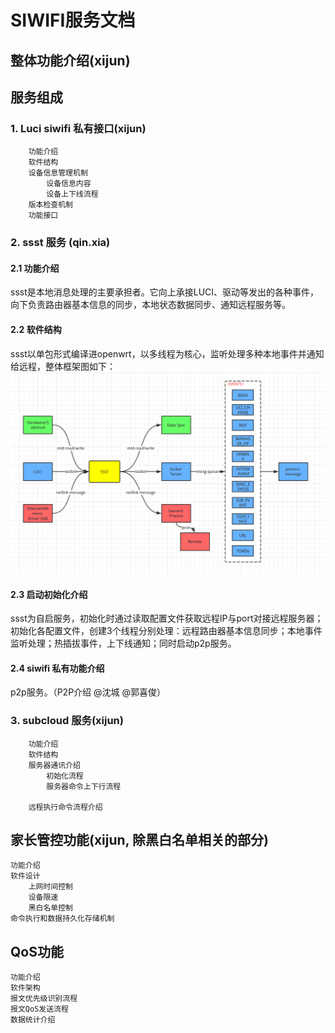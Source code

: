 ﻿# SIWIFI服务文档

## 整体功能介绍(xijun)

## 服务组成
### 1. Luci siwifi 私有接口(xijun)
        功能介绍
        软件结构
        设备信息管理机制
            设备信息内容
            设备上下线流程
        版本检查机制
        功能接口

### 2. ssst 服务 (qin.xia)
#### 2.1 功能介绍
  ssst是本地消息处理的主要承担者。它向上承接LUCI、驱动等发出的各种事件，向下负责路由器基本信息的同步，本地状态数据同步、通知远程服务等。

#### 2.2 软件结构
  ssst以单包形式编译进openwrt，以多线程为核心，监听处理多种本地事件并通知给远程，整体框架图如下：
  ![](ssst.png)

#### 2.3 启动初始化介绍
  ssst为自启服务，初始化时通过读取配置文件获取远程IP与port对接远程服务器；初始化各配置文件，创建3个线程分别处理：远程路由器基本信息同步；本地事件监听处理；热插拔事件，上下线通知；同时启动p2p服务。

#### 2.4 siwifi 私有功能介绍
  p2p服务。（P2P介绍 @沈城 @郭喜俊）

### 3. subcloud 服务(xijun)
        功能介绍
        软件结构
        服务器通讯介绍
            初始化流程
            服务器命令上下行流程

        远程执行命令流程介绍

## 家长管控功能(xijun, 除黑白名单相关的部分)
    功能介绍
    软件设计
        上网时间控制
        设备限速
        黑白名单控制
    命令执行和数据持久化存储机制

## QoS功能
    功能介绍
    软件架构
    报文优先级识别流程
    报文QoS发送流程
    数据统计介绍
